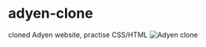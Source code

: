 # adyen-clone
cloned Adyen website, practise CSS/HTML
![Adyen clone](https://user-images.githubusercontent.com/61993467/98682276-086d1380-2364-11eb-88fa-faa029f82920.png)

